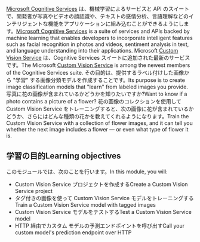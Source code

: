 <span data-ttu-id="ca224-101">[Microsoft Cognitive Services](https://azure.microsoft.com/services/cognitive-services/ "Microsoft Cognitive Services") は、機械学習によるサービスと API のスイートで、開発者が写真やビデオの顔認識や、テキストの感情分析、言語理解などのインテリジェントな機能をアプリケーションに組み込むことができるようにします。</span><span class="sxs-lookup"><span data-stu-id="ca224-101">[Microsoft Cognitive Services](https://azure.microsoft.com/services/cognitive-services/ "Microsoft Cognitive Services") is a suite of services and APIs backed by machine learning that enables developers to incorporate intelligent features such as facial recognition in photos and videos, sentiment analysis in text, and language understanding into their applications.</span></span> <span data-ttu-id="ca224-102">Microsoft [Custom Vision Service](https://azure.microsoft.com/services/cognitive-services/custom-vision-service/) は、Cognitive Services スイートに追加された最新のサービスです。</span><span class="sxs-lookup"><span data-stu-id="ca224-102">The Microsoft [Custom Vision Service](https://azure.microsoft.com/services/cognitive-services/custom-vision-service/) is among the newest members of the Cognitive Services suite.</span></span> <span data-ttu-id="ca224-103">その目的は、提供するラベル付けした画像から "学習" する画像分類モデルを作成することです。</span><span class="sxs-lookup"><span data-stu-id="ca224-103">Its purpose is to create image classification models that "learn" from labeled images you provide.</span></span> <span data-ttu-id="ca224-104">写真に花の画像が含まれているかどうかを知りたいですか?</span><span class="sxs-lookup"><span data-stu-id="ca224-104">Want to know if a photo contains a picture of a flower?</span></span> <span data-ttu-id="ca224-105">花の画像のコレクションを使用して Custom Vision Service をトレーニングすると、次の画像に花が含まれているかどうか、さらにはどんな種類の花かを教えてくれるようになります。</span><span class="sxs-lookup"><span data-stu-id="ca224-105">Train the Custom Vision Service with a collection of flower images, and it can tell you whether the next image includes a flower — or even what type of flower it is.</span></span>

## <a name="learning-objectives"></a><span data-ttu-id="ca224-106">学習の目的</span><span class="sxs-lookup"><span data-stu-id="ca224-106">Learning objectives</span></span>

<span data-ttu-id="ca224-107">このモジュールでは、次のことを行います。</span><span class="sxs-lookup"><span data-stu-id="ca224-107">In this module, you will:</span></span>

- <span data-ttu-id="ca224-108">Custom Vision Service プロジェクトを作成する</span><span class="sxs-lookup"><span data-stu-id="ca224-108">Create a Custom Vision Service project</span></span>
- <span data-ttu-id="ca224-109">タグ付きの画像を使って Custom Vision Service モデルをトレーニングする</span><span class="sxs-lookup"><span data-stu-id="ca224-109">Train a Custom Vision Service model with tagged images</span></span>
- <span data-ttu-id="ca224-110">Custom Vision Service モデルをテストする</span><span class="sxs-lookup"><span data-stu-id="ca224-110">Test a Custom Vision Service model</span></span>
- <span data-ttu-id="ca224-111">HTTP 経由でカスタム モデルの予測エンドポイントを呼び出す</span><span class="sxs-lookup"><span data-stu-id="ca224-111">Call your custom model's prediction endpoint over HTTP</span></span> 